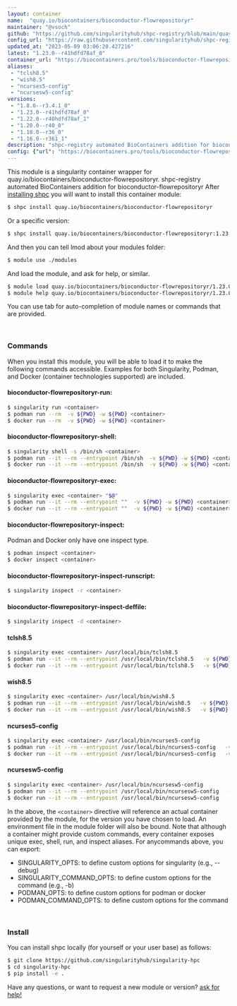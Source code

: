 ```yaml
---
layout: container
name:  "quay.io/biocontainers/bioconductor-flowrepositoryr"
maintainer: "@vsoch"
github: "https://github.com/singularityhub/shpc-registry/blob/main/quay.io/biocontainers/bioconductor-flowrepositoryr/container.yaml"
config_url: "https://raw.githubusercontent.com/singularityhub/shpc-registry/main/quay.io/biocontainers/bioconductor-flowrepositoryr/container.yaml"
updated_at: "2023-05-09 03:06:20.427216"
latest: "1.23.0--r41hdfd78af_0"
container_url: "https://biocontainers.pro/tools/bioconductor-flowrepositoryr"
aliases:
 - "tclsh8.5"
 - "wish8.5"
 - "ncurses5-config"
 - "ncursesw5-config"
versions:
 - "1.8.0--r3.4.1_0"
 - "1.23.0--r41hdfd78af_0"
 - "1.22.0--r40hdfd78af_1"
 - "1.20.0--r40_0"
 - "1.18.0--r36_0"
 - "1.16.0--r361_1"
description: "shpc-registry automated BioContainers addition for bioconductor-flowrepositoryr"
config: {"url": "https://biocontainers.pro/tools/bioconductor-flowrepositoryr", "maintainer": "@vsoch", "description": "shpc-registry automated BioContainers addition for bioconductor-flowrepositoryr", "latest": {"1.23.0--r41hdfd78af_0": "sha256:f974857442edb9b4110d9e0499ccbf381dc9cdf65abc6e05c99a5d27be923c23"}, "tags": {"1.8.0--r3.4.1_0": "sha256:dd78b4346e1a9d2a1652afe8f66f4dccd9f356f3d9453e0bf8064b0fe426d0a5", "1.23.0--r41hdfd78af_0": "sha256:f974857442edb9b4110d9e0499ccbf381dc9cdf65abc6e05c99a5d27be923c23", "1.22.0--r40hdfd78af_1": "sha256:e4b306cbc0fb8230ddd1b41ada3af2dca9e84b356a632c2276f770f95270018b", "1.20.0--r40_0": "sha256:56c44c0fb3a057c3c722e26285f8e3fc1c347f51892d7d1802b6ac5b5b41cfd7", "1.18.0--r36_0": "sha256:cff1cf85fc692de6af5947af4031d7aee4b611b7413c6a90ea27abbf9246995e", "1.16.0--r361_1": "sha256:b1336880fb2cc345e935f23f61fce25866cef4bbfb581778e01d78ab06626373"}, "docker": "quay.io/biocontainers/bioconductor-flowrepositoryr", "aliases": {"tclsh8.5": "/usr/local/bin/tclsh8.5", "wish8.5": "/usr/local/bin/wish8.5", "ncurses5-config": "/usr/local/bin/ncurses5-config", "ncursesw5-config": "/usr/local/bin/ncursesw5-config"}}
---
```


This module is a singularity container wrapper for quay.io/biocontainers/bioconductor-flowrepositoryr.
shpc-registry automated BioContainers addition for bioconductor-flowrepositoryr
After [installing shpc](#install) you will want to install this container module:


```bash
$ shpc install quay.io/biocontainers/bioconductor-flowrepositoryr
```

Or a specific version:

```bash
$ shpc install quay.io/biocontainers/bioconductor-flowrepositoryr:1.23.0--r41hdfd78af_0
```

And then you can tell lmod about your modules folder:

```bash
$ module use ./modules
```

And load the module, and ask for help, or similar.

```bash
$ module load quay.io/biocontainers/bioconductor-flowrepositoryr/1.23.0--r41hdfd78af_0
$ module help quay.io/biocontainers/bioconductor-flowrepositoryr/1.23.0--r41hdfd78af_0
```

You can use tab for auto-completion of module names or commands that are provided.

<br>

### Commands

When you install this module, you will be able to load it to make the following commands accessible.
Examples for both Singularity, Podman, and Docker (container technologies supported) are included.

#### bioconductor-flowrepositoryr-run:

```bash
$ singularity run <container>
$ podman run --rm  -v ${PWD} -w ${PWD} <container>
$ docker run --rm  -v ${PWD} -w ${PWD} <container>
```

#### bioconductor-flowrepositoryr-shell:

```bash
$ singularity shell -s /bin/sh <container>
$ podman run --it --rm --entrypoint /bin/sh  -v ${PWD} -w ${PWD} <container>
$ docker run --it --rm --entrypoint /bin/sh  -v ${PWD} -w ${PWD} <container>
```

#### bioconductor-flowrepositoryr-exec:

```bash
$ singularity exec <container> "$@"
$ podman run --it --rm --entrypoint ""  -v ${PWD} -w ${PWD} <container> "$@"
$ docker run --it --rm --entrypoint ""  -v ${PWD} -w ${PWD} <container> "$@"
```

#### bioconductor-flowrepositoryr-inspect:

Podman and Docker only have one inspect type.

```bash
$ podman inspect <container>
$ docker inspect <container>
```

#### bioconductor-flowrepositoryr-inspect-runscript:

```bash
$ singularity inspect -r <container>
```

#### bioconductor-flowrepositoryr-inspect-deffile:

```bash
$ singularity inspect -d <container>
```


#### tclsh8.5

```bash
$ singularity exec <container> /usr/local/bin/tclsh8.5
$ podman run --it --rm --entrypoint /usr/local/bin/tclsh8.5   -v ${PWD} -w ${PWD} <container> -c " $@"
$ docker run --it --rm --entrypoint /usr/local/bin/tclsh8.5   -v ${PWD} -w ${PWD} <container> -c " $@"
```


#### wish8.5

```bash
$ singularity exec <container> /usr/local/bin/wish8.5
$ podman run --it --rm --entrypoint /usr/local/bin/wish8.5   -v ${PWD} -w ${PWD} <container> -c " $@"
$ docker run --it --rm --entrypoint /usr/local/bin/wish8.5   -v ${PWD} -w ${PWD} <container> -c " $@"
```


#### ncurses5-config

```bash
$ singularity exec <container> /usr/local/bin/ncurses5-config
$ podman run --it --rm --entrypoint /usr/local/bin/ncurses5-config   -v ${PWD} -w ${PWD} <container> -c " $@"
$ docker run --it --rm --entrypoint /usr/local/bin/ncurses5-config   -v ${PWD} -w ${PWD} <container> -c " $@"
```


#### ncursesw5-config

```bash
$ singularity exec <container> /usr/local/bin/ncursesw5-config
$ podman run --it --rm --entrypoint /usr/local/bin/ncursesw5-config   -v ${PWD} -w ${PWD} <container> -c " $@"
$ docker run --it --rm --entrypoint /usr/local/bin/ncursesw5-config   -v ${PWD} -w ${PWD} <container> -c " $@"
```



In the above, the `<container>` directive will reference an actual container provided
by the module, for the version you have chosen to load. An environment file in the
module folder will also be bound. Note that although a container
might provide custom commands, every container exposes unique exec, shell, run, and
inspect aliases. For anycommands above, you can export:

 - SINGULARITY_OPTS: to define custom options for singularity (e.g., --debug)
 - SINGULARITY_COMMAND_OPTS: to define custom options for the command (e.g., -b)
 - PODMAN_OPTS: to define custom options for podman or docker
 - PODMAN_COMMAND_OPTS: to define custom options for the command

<br>

### Install

You can install shpc locally (for yourself or your user base) as follows:

```bash
$ git clone https://github.com/singularityhub/singularity-hpc
$ cd singularity-hpc
$ pip install -e .
```

Have any questions, or want to request a new module or version? [ask for help!](https://github.com/singularityhub/singularity-hpc/issues)